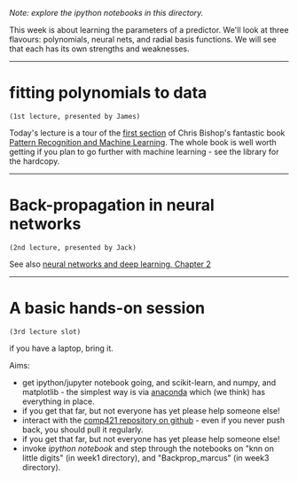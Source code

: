 _Note: explore the ipython notebooks in this directory._

This week is about learning the parameters of a predictor. We'll look at three flavours: polynomials, neural nets, and radial basis functions. We will see that each has its own strengths and weaknesses.

***
# fitting polynomials to data
`(1st lecture, presented by James)`

Today's lecture is a tour of the [first section]() of Chris Bishop's fantastic book [Pattern Recognition and Machine Learning](http://research.microsoft.com/en-us/um/people/cmbishop/prml/). The whole book is well worth getting if you plan to go further with machine learning - see the library for the hardcopy.

 
***

# Back-propagation in neural networks
`(2nd lecture, presented by Jack)`

See also [neural networks and deep learning, Chapter 2](http://neuralnetworksanddeeplearning.com/chap2.html)


***

# A basic hands-on session 
`(3rd lecture slot)`

if you have a laptop, bring it.

Aims:

 * get ipython/jupyter notebook going, and scikit-learn, and numpy, and matplotlib - the simplest way is via [anaconda](https://www.continuum.io/downloads) which (we think) has everything in place.
 * if you get that far, but not everyone has yet please help someone else!
 * interact with the [comp421 repository on github](https://github.com/garibaldu/comp421) - even if you never push back, you should pull it regularly.
 * if you get that far, but not everyone has yet please help someone else!
 * invoke _ipython notebook_ and step through the notebooks on "knn on little digits" (in week1 directory), and "Backprop_marcus" (in week3 directory).
